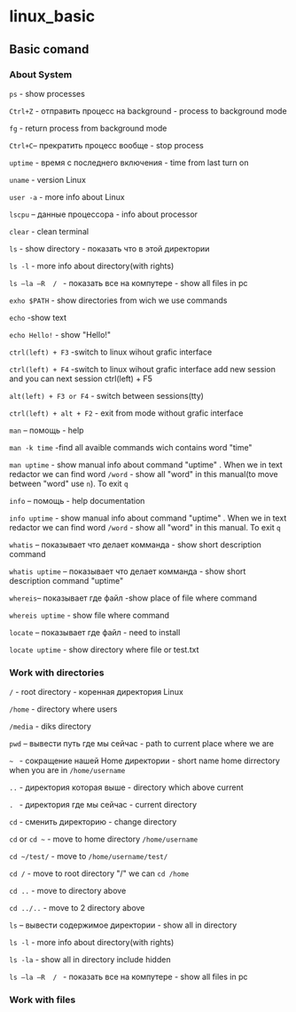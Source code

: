 # linux_basic

## Basic comand 


### About System

`ps` - show processes

`Ctrl+Z`  - отправить процесс на background -  process to background mode

`fg` - return process from background mode

`Ctrl+C`– прекратить процесс вообще - stop process

`uptime`  - время с последнего включения - time from last turn on

`uname` - version Linux 

`user -a` - more info about Linux

`lscpu` – данные процессора - info about processor

`clear` - clean terminal

`ls` - show directory - показать что в этой директории

`ls -l` - more info about directory(with rights)

`ls –la –R  / `   - показать все на компутере - show all files in pc

`exho $PATH` - show directories from wich we use commands

`echo` -show text

`echo Hello!` - show "Hello!"

`ctrl(left) + F3` -switch to linux wihout grafic interface

`ctrl(left) + F4` -switch to linux wihout grafic interface add new session and you can next session ctrl(left) + F5

`alt(left) + F3 or F4` - switch between sessions(tty)

`ctrl(left) + alt + F2` - exit from mode without grafic interface

`man` – помощь - help

`man -k time` -find all avaible commands wich contains word "time"

`man uptime`  - show manual info about command "uptime" . When we in text redactor we can find word `/word` - show all "word" in this manual(to move between "word" use `n`). To exit `q`

`info` – помощь - help documentation 

`info uptime`  - show manual info about command "uptime" . When we in text redactor we can find word `/word` - show all "word" in this manual. To exit `q`

`whatis` – показывает что делает комманда - show short description command

`whatis uptime` – показывает что делает комманда - show short description command "uptime"

`whereis`– показывает где файл -show place of file where command

`whereis uptime` - show file where command

`locate` – показывает где файл - need to install

`locate uptime` - show directory where file or test.txt
  

### Work with directories

`/` - root directory - коренная директория Linux

`/home` - directory where users

`/media` - diks directory

`pwd` – вывести путь где мы сейчас - path to current place where we are

`~ `  - сокращение нашей Home директории - short name home dirrectory when you are in `/home/username`

`..`    - директория которая выше - directory which above current

`. `    - директория где мы сейчас - current directory

`cd`  - сменить директорию - change directory

`cd` or `cd ~` - move to home directory `/home/username`

`cd ~/test/` - move to `/home/username/test/`

`cd /` - move to root directory "/" we can `cd /home`

`cd ..` - move to directory above

`cd ../..` - move to 2 directory above

`ls` – вывести содержимое директории - show all in directory

`ls -l` - more info about directory(with rights)

`ls -la` - show all in directory include hidden

`ls –la –R  / `   - показать все на компутере - show all files in pc


### Work with files


